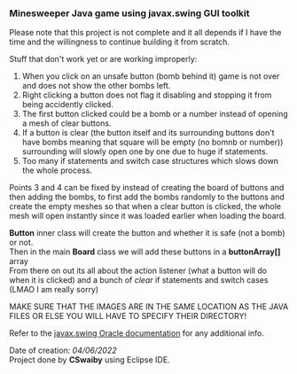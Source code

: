 
### Minesweeper Java game using javax.swing GUI toolkit
  
Please note that this project is not complete and it all depends if I have the time and the willingness to continue building it from scratch.  
  
Stuff that don't work yet or are working improperly:  
1. When you click on an unsafe button (bomb behind it) game is not over and does not show the other bombs left.  
2. Right clicking a button does not flag it disabling and stopping it from being accidently clicked.  
3. The first button clicked could be a bomb or a number instead of opening a mesh of clear buttons.  
4. If a button is clear (the button itself and its surrounding buttons don't have bombs meaning that square will be empty (no bomnb or number)) surrounding will slowly open one by one due to huge if statements.  
5. Too many if statements and switch case structures which slows down the whole process.   
  
Points 3 and 4 can be fixed by instead of creating the board of buttons and then adding the bombs, to first add the bombs randomly to the buttons and create the empty meshes so that when a clear button is clicked, the whole mesh will open instantly since it was loaded earlier when loading the board.  
  
**Button** inner class will create the button and whether it is safe (not a bomb) or not.   
Then in the main **Board** class we will add these buttons in a **buttonArray\[]** array  
From there on out its all about the action listener (what a button will do when it is clicked) and a bunch of *clear* if statements and switch cases (LMAO I am really sorry)  
  
MAKE SURE THAT THE IMAGES ARE IN THE SAME LOCATION AS THE JAVA FILES OR ELSE YOU WILL HAVE TO SPECIFY THEIR DIRECTORY!  
  
Refer to the [javax.swing Oracle documentation](https://docs.oracle.com/javase/7/docs/api/javax/swing/package-summary.html) for any additional info.  
  
Date of creation: *04/06/2022*  
Project done by **CSwaiby** using Eclipse IDE.  
  
